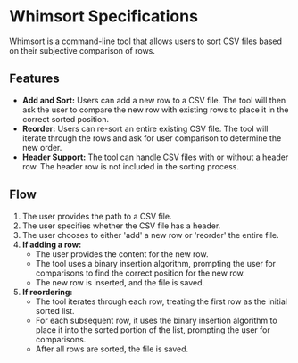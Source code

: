 # Whimsort Specifications

Whimsort is a command-line tool that allows users to sort CSV files based on their subjective comparison of rows.

## Features

- **Add and Sort:** Users can add a new row to a CSV file. The tool will then ask the user to compare the new row with existing rows to place it in the correct sorted position.
- **Reorder:** Users can re-sort an entire existing CSV file. The tool will iterate through the rows and ask for user comparison to determine the new order.
- **Header Support:** The tool can handle CSV files with or without a header row. The header row is not included in the sorting process.

## Flow

1. The user provides the path to a CSV file.
2. The user specifies whether the CSV file has a header.
3. The user chooses to either 'add' a new row or 'reorder' the entire file.
4. **If adding a row:**
   - The user provides the content for the new row.
   - The tool uses a binary insertion algorithm, prompting the user for comparisons to find the correct position for the new row.
   - The new row is inserted, and the file is saved.
5. **If reordering:**
   - The tool iterates through each row, treating the first row as the initial sorted list.
   - For each subsequent row, it uses the binary insertion algorithm to place it into the sorted portion of the list, prompting the user for comparisons.
   - After all rows are sorted, the file is saved.
